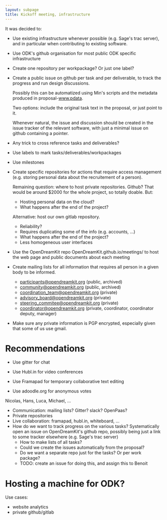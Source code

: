 ```yaml
---
layout: subpage
title: Kickoff meeting, infrastructure
---
```


It was decided to:

- Use existing infrastructure whenever possible (e.g. Sage's trac
  server), and in particular when contributing to existing software.

- Use ODK's github organisation for most public ODK specific
  infrastructure

- Create one repository per workpackage? Or just one label?

- Create a public issue on github per task and per deliverable, to
  track the progress and run design discussions.

  Possibly this can be automatized using Min's scripts and the
  metadata produced in proposal-www.pdata.

  Two options: include the original task text in the proposal, or just
  point to it.

  Whenever natural, the issue and discussion should be created in the
  issue tracker of the relevant software, with just a minimal issue on
  github containing a pointer.

- Any trick to cross reference tasks and deliverables?

- Use labels to mark tasks/deliverables/workpackages

- Use milestones

- Create specific repositories for actions that require access
  management (e.g. storing personal data about the recruitement of a person).

  Remaining question: where to host private repositories. Github?
  That would be around $2000 for the whole project, so totally
  doable. But:

  - Hosting personal data on the cloud?
  - What happens after the end of the project?

  Alternative: host our own gitlab repository.

  - Reliability?
  - Requires duplicating some of the info (e.g. accounts, ...)
  - What happens after the end of the project?
  - Less homogeneous user interfaces

- Use the OpenDreamKit repo OpenDreamKit.github.io/meetings/<date> to
  host the web page and public documents about each meeting

- Create mailing lists for all information that requires all person in
  a given body to be informed.

  - participants@opendreamkit.org      (public, archived)
  - community@opendreamkit.org         (public, archived)
  - coordination_team@opendreamkit.org (private)
  - advisory_board@opendreamkit.org    (private)
  - steering_commitee@opendreamkit.org (private)
  - coordinator@opendreamkit.org       (private, coordinator, coordinator deputy, manager)

- Make sure any private information is PGP encrypted, especially given
  that some of us use gmail.

# Recommendations

- Use gitter for chat

- Use Hubl.in for video conferences

- Use Framapad for temporary collaborative text editing

- Use adoodle.org for anonymous votes

Nicolas, Hans, Luca, Michael, ...

- Communication: mailing lists? Gitter? slack? OpenPaas?
- Private repositories
- Live collaboration: framapad, hubl.in, whiteboard, ...
- How do we want to track progress on the various tasks?
  Systematically open an issue on OpenDreamKit's github repo, possibly
  being just a link to some tracker elsewhere (e.g. Sage's trac
  server)
  - How to make lists of all tasks?
  - Could we create the issues automatically from the proposal?
  - Do we want a separate repo just for the tasks? Or per work package?
  - TODO: create an issue for doing this, and assign this to Benoit

# Hosting a machine for ODK?

Use cases:
- website analytics
- private github/gitlab

